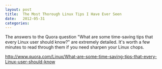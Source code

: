```yaml
---
layout: post
title:  The Most Thorough Linux Tips I Have Ever Seen
date:   2012-05-31
categories:
---
```


The answers to the Quora question "What are some time-saving tips that every Linux user should know?" are extremely detailed. It's worth a few minutes to read through them if you need sharpen your Linux chops.

http://www.quora.com/Linux/What-are-some-time-saving-tips-that-every-Linux-user-should-know
